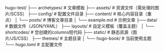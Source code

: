 hugo-test/
├── archetypes/          # 文章模板
├── assets/              # 资源文件（需处理的图片/SCSS）
├── config/              # 配置文件目录
├── content/             # 核心内容目录（重点）
│   └── posts/           # 博客文章目录
│       └── example.md   # 示例文章
├── data/                # 数据文件（JSON/YAML）
├── layouts/             # 自定义模板（覆盖主题）
│   └── shortcodes/      # 您创建的columns短代码
├── static/              # 静态资源（图片/JS/CSS）
├── themes/              # 主题目录
│   └── hugo-book/       # 当前使用主题
└── hugo.toml            # 主配置文件 
